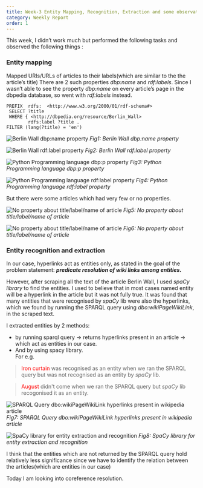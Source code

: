 ```yaml
---
title: Week-3 Entity Mapping, Recognition, Extraction and some observations
category: Weekly Report
order: 1
---
```



This week, I didn’t work much but performed the following tasks and observed the following things :  
### Entity mapping

Mapped URIs/URLs of articles to their labels(which are similar to the the article’s title)
There are 2 such properties *dbp:name* and *rdf:labels*. Since I wasn’t able to see the property *dbp:name* on every article’s page in the dbpedia database, so went with *rdf:labels* instead. 
```
PREFIX  rdfs:  <http://www.w3.org/2000/01/rdf-schema#>
 SELECT ?title
 WHERE { <http://dbpedia.org/resource/Berlin_Wall>
        rdfs:label ?title .
FILTER (lang(?title) = 'en')
```

![Berlin Wall dbp:name property](https://ananyaiitbhilai.github.io/DBpedia_GSoC2022_Neural_Extraction_Framework/images/berlin_wall_dbp_name.png)
*Fig1: Berlin Wall dbp:name property*

![Berlin Wall rdf:label property](https://ananyaiitbhilai.github.io/DBpedia_GSoC2022_Neural_Extraction_Framework/images/berlin_wall_rdf_label.png)
*Fig2: Berlin Wall rdf:label property*

![Python Programming language dbp:p property](https://ananyaiitbhilai.github.io/DBpedia_GSoC2022_Neural_Extraction_Framework/images/python_prog_dbp_p.png)
*Fig3: Python Programming language dbp:p property*

![Python Programming language rdf:label property](https://ananyaiitbhilai.github.io/DBpedia_GSoC2022_Neural_Extraction_Framework/images/pyhton_prog_rdf_label.png)
*Fig4: Python Programming language rdf:label property*


But there were some articles which had very few or no properties. 

![No property about title/label/name of article](https://ananyaiitbhilai.github.io/DBpedia_GSoC2022_Neural_Extraction_Framework/images/berlin_wall_antonia.png)
*Fig5: No property about title/label/name of article*

![No property about title/label/name of article](https://ananyaiitbhilai.github.io/DBpedia_GSoC2022_Neural_Extraction_Framework/images/berlin_wall_album.png)
*Fig6: No property about title/label/name of article*


### Entity recognition and extraction 

In our case, hyperlinks act as entities only, as stated in the goal of the problem statement: ***predicate resolution of wiki links among entities.***

However, after scraping all the text of the article Berlin Wall, I used *spaCy library* to find the entities. I used to believe that in most cases named entity will be a hyperlink in the article but it was not fully true. It was found that many entities that were recognised by *spaCy* lib were also the hyperlinks, which we found by running the SPARQL query using *dbo:wikiPageWikiLink*, in the scraped text. 

I extracted entities by 2 methods: 
- by running sparql query -> returns hyperlinks present in an article ->  which act as entities in our case. 
- And by using spacy library.<br>
For e.g. <br>
> <span style="color:red">Iron curtain</span> was recognised as an entity when we ran the SPARQL query but was not recognised as an entity by *spaCy* lib.

> <span style="color:red">August</span> didn't come when we ran the SPARQL query but *spaCy* lib recogonised it as an entity. 

![SPARQL Query dbo:wikiPageWikiLink hyperlinks present in wikipedia article](https://ananyaiitbhilai.github.io/DBpedia_GSoC2022_Neural_Extraction_Framework/images/wikipidea_hyperlink-ner.png)
*Fig7: SPARQL Query dbo:wikiPageWikiLink hyperlinks present in wikipedia article*

![SpaCy library for entity extraction and recognition](https://ananyaiitbhilai.github.io/DBpedia_GSoC2022_Neural_Extraction_Framework/images/python_ner.png)
*Fig8: SpaCy library for entity extraction and recognition*

I think that the entities which are not returned by the SPARQL query hold relatively less significance since we have to identify the relation between the articles(which are entities in our case)

Today I am looking into coreference resolution. 